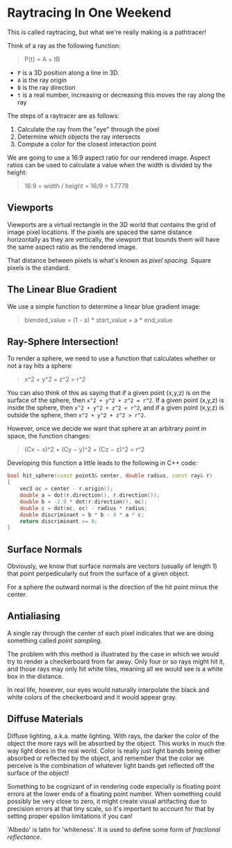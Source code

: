 # Raytracing In One Weekend

This is called raytracing, but what we're really making is a pathtracer!

Think of a ray as the following function:

> P(t) = A + tB
* `P` is a 3D position along a line in 3D.
* `A` is the ray origin
* `B` is the ray direction
* `t` is a real number, increasing or decreasing this moves the ray along the ray

The steps of a raytracer are as follows:
1. Calculate the ray from the "eye" through the pixel
2. Determine which objects the ray intersects
3. Compute a color for the closest interaction point

We are going to use a 16:9 aspect ratio for our rendered image. Aspect ratios can be used to calculate a value when the width is divided by the height:

> 16:9 = width / height = 16/9 = 1.7778

## Viewports

Viewports are a virtual rectangle in the 3D world that contains the grid of image pixel locations. If the pixels are spaced the same distance horizontally as they are vertically, the viewport that bounds them will have the same aspect ratio as the rendered image.

That distance between pixels is what's known as *pixel spacing*. Square pixels is the standard.

## The Linear Blue Gradient

We use a simple function to determine a linear blue gradient image:

> blended_value = (1 - a) * start_value + a * end_value

## Ray-Sphere Intersection!

To render a sphere, we need to use a function that calculates whether or not a ray hits a sphere:

> x^2 + y^2 + z^2 = r^2

You can also think of this as saying that if a given point (x,y,z) is on the surface of the sphere, then `x^2 + y^2 + z^2 = r^2`. If a given point (x,y,z) is inside the sphere, then `x^2 + y^2 + z^2 < r^2`, and if a given point (x,y,z) is outside the sphere, then `x^2 + y^2 + z^2 > r^2`.

However, once we decide we want that sphere at an arbitrary point in space, the function changes:

> (Cx − x)^2 + (Cy − y)^2 + (Cz − z)^2 = r^2

Developing this function a little leads to the following in C++ code:

```c++
bool hit_sphere(const point3& center, double radius, const ray& r)
{
    vec3 oc = center - r.origin();
    double a = dot(r.direction(), r.direction());
    double b = -2.0 * dot(r.direction(), oc);
    double c = dot(oc, oc) - radius * radius;
    double discriminant = b * b - 4 * a * c;
    return discriminant >= 0;
}
```

## Surface Normals

Obviously, we know that surface normals are vectors (usually of length 1) that point perpedicularly out from the surface of a given object.

For a sphere the outward normal is the direction of the hit point minus the center.

## Antialiasing

A single ray through the center of each pixel indicates that we are doing something called *point sampling*.

The problem with this method is illustrated by the case in which we would try to render a checkerboard from far away. Only four or so rays might hit it, and those rays may only hit white tiles, meaning all we would see is a white box in the distance.

In real life, however, our eyes would naturally interpolate the black and white colors of the checkerboard and it would appear gray.

## Diffuse Materials

Diffuse lighting, a.k.a. matte lighting. With rays, the darker the color of the object the more rays will be absorbed by the object. This works in much the way light does in the real world. Color is really just light bands being either absorbed or reflected by the object, and remember that the color we perceive is the combination of whatever light bands get reflected off the surface of the object!

Something to be cognizant of in rendering code especially is floating point errors at the lower ends of a floating point number. When something could possibly be very close to zero, it might create visual artifacting due to precision errors at that tiny scale, so it's important to account for that by setting proper epsilon limitations if you can!

'Albedo' is latin for 'whiteness'. It is used to define some form of *fractional reflectance*.